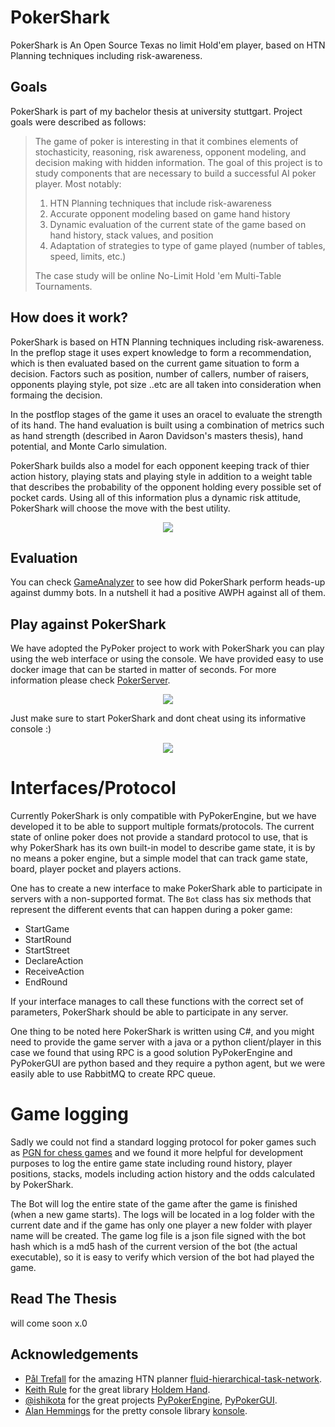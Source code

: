 # PokerShark

PokerShark is An Open Source Texas no limit Hold'em player, based on HTN Planning techniques including risk-awareness.

## Goals

PokerShark is part of my bachelor thesis at university stuttgart. Project goals were described as follows:

> The game of poker is interesting in that it combines elements of stochasticity, reasoning, risk awareness, opponent modeling, and decision making with hidden information. The goal of this project is to study components that are necessary to build a successful AI poker player. Most notably:
>1) HTN Planning techniques that include risk-awareness
>2) Accurate opponent modeling based on game hand history
>3) Dynamic evaluation of the current state of the game based on hand history, stack values, and position
>4) Adaptation of strategies to type of game played (number of tables, speed, limits, etc.)
>
>The case study will be online No-Limit Hold 'em Multi-Table Tournaments.

## How does it work?
PokerShark is based on HTN Planning techniques including risk-awareness. In the preflop stage it uses expert knowledge to form a recommendation, which is then evaluated based on the current game situation to form a decision. Factors such as position, number of callers, number of raisers, opponents playing style, pot size ..etc are all taken into consideration when formaing the decision.

In the postflop stages of the game it uses an oracel to evaluate the strength of its hand. The hand evaluation is built using a combination of metrics such as hand strength (described in Aaron Davidson's masters thesis), hand potential, and Monte Carlo simulation.

PokerShark builds also a model for each opponent keeping track of thier action history, playing stats and playing style in addition to a weight table that describes the probability of the opponent holding every possible set of pocket cards. Using all of this information plus a dynamic risk attitude, PokerShark will choose the move with the best utility. 

<p align="center" width="100%">
    <img src="https://user-images.githubusercontent.com/25008083/198908427-9ab55251-21aa-4d3f-ad7e-721c41c27e03.png"> 
</p>

## Evaluation 
You can check [GameAnalyzer](https://github.com/mikeashi/PokerShark/blob/master/GameAnalysis/v0.2.0/GameAnalyzer.ipynb) to see how did PokerShark perform heads-up against dummy bots. In a nutshell it had a positive AWPH against all of them.


## Play against PokerShark

We have adopted the PyPoker project to work with PokerShark you can play using the web interface or using the console. We have provided easy to use docker image that can be started in matter of seconds. For more information please check [PokerServer](https://github.com/mikeashi/PokerServer).

<p align="center" width="100%">
    <img src="https://user-images.githubusercontent.com/25008083/198908733-0dd7e3ed-961d-4efd-89e0-0ddf9bc04c37.png"> 
</p>


Just make sure to start PokerShark and dont cheat using its informative console :) 

<p align="center" width="100%">
    <img src="https://user-images.githubusercontent.com/25008083/198908990-5e31c966-288b-4906-9657-4667620f61d3.png"> 
</p>

# Interfaces/Protocol 

Currently PokerShark is only compatible with PyPokerEngine, but we have developed it to be able to support multiple formats/protocols. The current state of online poker does not provide a standard protocol to use, that is why PokerShark has its own built-in model to describe game state, it is by no means a poker engine, but a simple model that can track game state, board, player pocket and players actions.

One has to create a new interface to make PokerShark able to participate in servers with a non-supported format. The `Bot` class has six methods that represent the different events that can happen during a poker game:

- StartGame
- StartRound
- StartStreet
- DeclareAction
- ReceiveAction
- EndRound

If your interface manages to call these functions with the correct set of parameters, PokerShark should be able to participate in any server.

One thing to be noted here PokerShark is written using C#, and you might need to provide the game server with a java or a python client/player in this case we found that using RPC is a good solution PyPokerEngine and PyPokerGUI are python based and they require a python agent, but we were easily able to use RabbitMQ to create RPC queue.

# Game logging

Sadly we could not find a standard logging protocol for poker games such as [PGN for chess games](https://en.wikipedia.org/wiki/Portable_Game_Notation) and we found it more helpful for development purposes to log the entire game state including round history, player positions, stacks, models including action history and the odds calculated by PokerShark.

The Bot will log the entire state of the game after the game is finished (when a new game starts). The logs will be located in a log folder with the current date and if the game has only one player a new folder with player name will be created. The game log file is a json file signed with the bot hash which is a md5 hash of the current version of the bot (the actual executable), so it is easy to verify which version of the bot had played the game.


## Read The Thesis
will come soon x.0

## Acknowledgements
- [Pål Trefall](https://github.com/ptrefall) for the amazing HTN planner [fluid-hierarchical-task-network](https://github.com/ptrefall/fluid-hierarchical-task-network).
- [Keith Rule](https://www.codeproject.com/script/Membership/View.aspx?mid=120) for the great library [Holdem Hand](https://www.codeproject.com/Articles/12279/Fast-Texas-Holdem-Hand-Evaluation-and-Analysis).
- [@ishikota](https://github.com/ishikota) for the great projects [PyPokerEngine](https://github.com/ishikota/PyPokerEngine), [PyPokerGUI](https://github.com/ishikota/PyPokerGUI).
- [Alan Hemmings](https://github.com/goblinfactory) for the pretty console library [konsole](https://github.com/goblinfactory/konsole).

